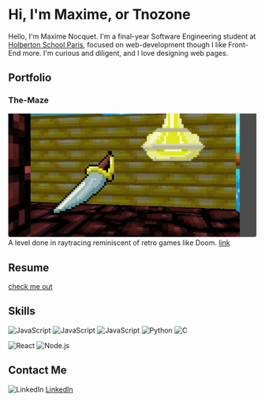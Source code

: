 # Hi, I'm Maxime, or Tnozone

Hello, I'm Maxime Nocquet. I'm a final-year Software Engineering student at [Holberton School Paris](https://www.holbertonschool.com), focused on web-development though I like Front-End more. I'm curious and diligent, and I love designing web pages.

## Portfolio

### The-Maze
![Game image](Maze.png?raw=true "Game image")
A level done in raytracing reminiscent of retro games like Doom.
[link](https://github.com/Tnozone/The-Maze/blob/main/README.md)

## Resume
[check me out](https://pdflink.to/768d6c39/)

## Skills
![JavaScript](https://img.shields.io/badge/Code-HTML-blue)
![JavaScript](https://img.shields.io/badge/Code-CSS-blue)
![JavaScript](https://img.shields.io/badge/Code-JavaScript-blue)
![Python](https://img.shields.io/badge/Code-Python-green)
![C](https://img.shields.io/badge/Code-C-orange)

![React](https://img.shields.io/badge/Framework-React-blue)
![Node.js](https://img.shields.io/badge/Framework-Node.js-green)

## Contact Me
![LinkedIn](https://img.shields.io/badge/LinkedIn-Maxime_Nocquet-blue?logo=linkedin&logoColor=white)
[LinkedIn](https://www.linkedin.com/in/maxime-nocquet/)
